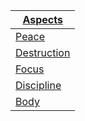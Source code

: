 | [ Aspects](:Category:Aspects.md "wikilink")        |
|----------------------------------------------------|
| [ Peace](Aspect_-_Peace.md "wikilink")             |
| [ Destruction](Aspect_-_Destruction.md "wikilink") |
| [ Focus](Aspect_-_Focus.md "wikilink")             |
| [ Discipline](Aspect_-_Discipline.md "wikilink")   |
| [ Body](Aspect_-_Body.md "wikilink")               |
